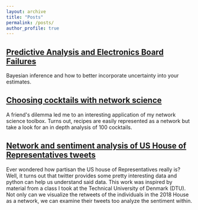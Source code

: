 ```yaml
---
layout: archive
title: "Posts"
permalink: /posts/
author_profile: true
---
```


## [Predictive Analysis and Electronics Board Failures](/predictive-analysis/)
Bayesian inference and how to better incorporate uncertainty into your estimates.

## [Choosing cocktails with network science](https://nbviewer.jupyter.org/github/rflperry/recipes/blob/master/analysis.ipynb)
A friend's dilemma led me to an interesting application of my network science toolbox. Turns out, recipes are easily represented as a network but take a look for an in depth analysis of 100 cocktails.

## [Network and sentiment analysis of US House of Representatives tweets](https://rflperry.github.io/socialgraphs2018/)
Ever wondered how partisan the US house of Representatives really is? Well, it turns out that twitter provides some pretty interesting data and python can help us understand said data. This work was inspired by material from a class I took at the Technical University of Denmark (DTU). Not only can we visualize the retweets of the individuals in the 2018 House as a network, we can examine their tweets too analyze the sentiment within. 



